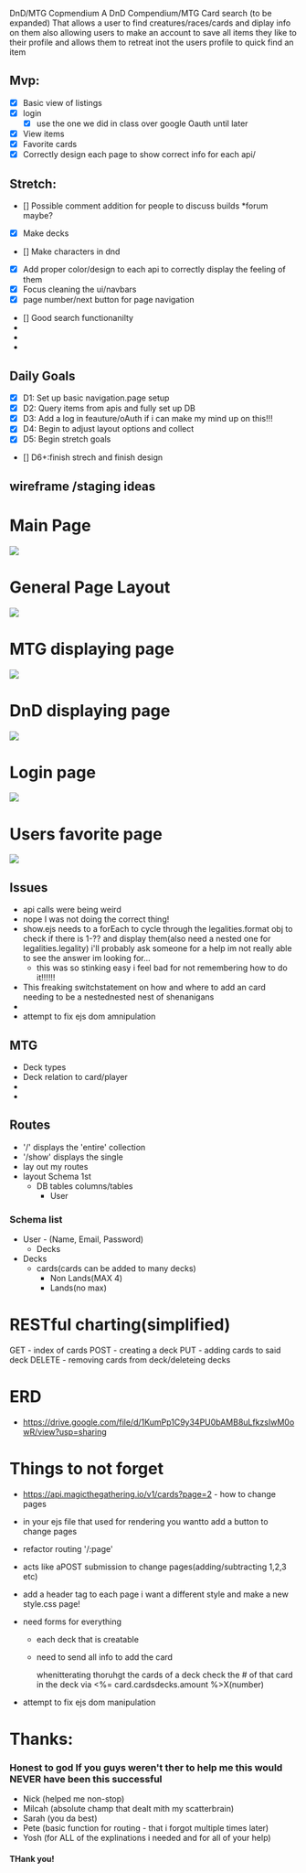DnD/MTG Copmendium
A DnD Compendium/MTG Card search (to be expanded) That allows a user to find creatures/races/cards and diplay info on them also allowing users to make an account to save all items they like to their profile and allows them to retreat inot the users profile to quick find an item


## Mvp:
* [X] Basic view of listings
* [X] login 
	* [X] use the one we did in class over google Oauth until later
* [X] View items
* [X] Favorite cards
* [X] Correctly design each page to show correct info for each api/   

## Stretch:
* [] Possible comment addition for people to discuss builds
	*forum maybe?
* [X] Make decks
* [] Make characters in dnd
* [X] Add proper color/design to each api to correctly display the feeling of them
* [X] Focus cleaning the ui/navbars
* [X] page number/next button for page navigation
* [] Good search functionanilty
* 
* 
* 

## Daily Goals
* [X] D1: Set up basic navigation.page setup
* [X] D2: Query items from apis and fully set up DB
* [X] D3: Add a log in feauture/oAuth if i can make my mind up on this!!!
* [X] D4: Begin to adjust layout options and collect
* [X] D5: Begin stretch goals
* [] D6+:finish strech and finish design

## wireframe /staging ideas


# Main Page

![](/Wireframe/Untitled.png)

# General Page Layout
![](/Wireframe/pages.png)

# MTG displaying page
![](/Wireframe/mtgpage.png)

# DnD displaying page
![](/Wireframe/dndpage.png)

# Login page 
![](/Wireframe/logreg.png)

# Users favorite page
![](/Wireframe/favpage.png)

## Issues
*  api calls were being weird
* nope I was not doing the correct thing!
* show.ejs needs to a forEach to cycle through the legalities.format obj to check if there is 1-?? and display them(also need a nested one for legalities.legality) i'll probably ask someone for a help im not really able to see the answer im looking for...
	* this was so stinking easy i feel bad for not remembering how to do it!!!!!!
* This freaking switchstatement on how and where to add an card needing to be a nestednested nest of shenanigans
* 
* attempt to fix ejs dom amnipulation


## MTG 
* Deck types
* Deck relation to card/player
* 
* 

## Routes
* '/' displays the 'entire' collection
* '/show' displays the single
* lay out my routes
* layout Schema 1st
	* DB tables columns/tables
		* User

### Schema list
* User - (Name, Email, Password)
	* Decks
* Decks
	* cards(cards can be added to many decks)
		* Non Lands(MAX 4)
		* Lands(no max)

# RESTful charting(simplified)
GET - index of cards
POST - creating a deck
PUT - adding cards to said deck
DELETE - removing cards from deck/deleteing decks

# ERD
* https://drive.google.com/file/d/1KumPp1C9y34PU0bAMB8uLfkzsIwM0owR/view?usp=sharing




# Things to not forget
* https://api.magicthegathering.io/v1/cards?page=2 - how to change pages 
* in your ejs file that used for rendering you wantto add a button to change pages
* refactor routing '/:page'
* acts like aPOST submission to change pages(adding/subtracting 1,2,3 etc)
* add a header tag to each page i want a different style and make a new style.css page! 



* need forms for everything
	* each deck that is creatable
	* need to send all info to add the card


		whenitterating thoruhgt the cards of a deck 
		check the # of that card in the deck
			via <%= card.cardsdecks.amount %>X(number)

* attempt to fix ejs dom manipulation


# Thanks:
### Honest to god If you guys weren't ther to help me this would NEVER have been this successful
* Nick (helped me non-stop)
* Milcah (absolute champ that dealt mith my scatterbrain)
* Sarah (you da best)
* Pete (basic function for routing - that i forgot multiple times later)
* Yosh (for ALL of the explinations i needed and for all of your help)

#### THank you!